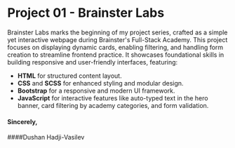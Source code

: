 # Project 01 - Brainster Labs

Brainster Labs marks the beginning of my project series, crafted as a simple yet interactive webpage during Brainster's Full-Stack Academy. This project focuses on displaying dynamic cards, enabling filtering, and handling form creation to streamline frontend practice. It showcases foundational skills in building responsive and user-friendly interfaces, featuring:

- **HTML** for structured content layout.
- **CSS** and **SCSS** for enhanced styling and modular design.
- **Bootstrap** for a responsive and modern UI framework.
- **JavaScript** for interactive features like auto-typed text in the hero banner, card filtering by academy categories, and form validation.

#### Sincerely,  

####Dushan Hadji-Vasilev
